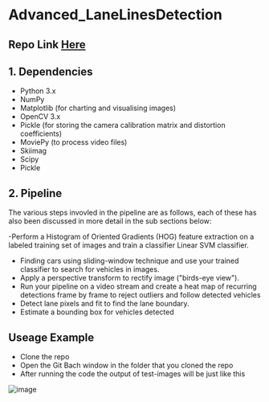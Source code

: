 # Advanced_LaneLinesDetection
## Repo Link  [Here](https://github.com/Hager-Waleed/Advanced_LaneLinesDetection)
## 1. Dependencies

- Python 3.x
- NumPy
- Matplotlib (for charting and visualising images)
- OpenCV 3.x
- Pickle (for storing the camera calibration matrix and distortion coefficients)
- MoviePy (to process video files)
- Skiimag
- Scipy
- Pickle

## 2. Pipeline
The various steps invovled in the pipeline are as follows, each of these has also been discussed in more detail in the sub sections below:

-Perform a Histogram of Oriented Gradients (HOG) feature extraction on a labeled training set of images and train a classifier Linear SVM classifier.
- Finding cars using sliding-window technique and use your trained classifier to search for vehicles in images.
- Apply a perspective transform to rectify image ("birds-eye view").
- Run your pipeline on a video stream and create a heat map of recurring detections frame by frame to reject outliers and follow detected vehicles
- Detect lane pixels and fit to find the lane boundary.
- Estimate a bounding box for vehicles detected

## Useage Example 

- Clone the repo
- Open the Git Bach window in the folder that you cloned the repo 
- After running the code the output of test-images will be just like this

  
![image](https://user-images.githubusercontent.com/74071911/169896623-d8797327-090c-4de6-827e-acbc4b26c2a8.png)



